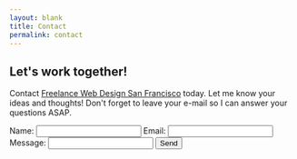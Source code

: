 ```yaml
---
layout: blank
title: Contact
permalink: contact
---
```


## Let's work together!

Contact [Freelance Web Design San Francisco](/) today.
Let me know your ideas and thoughts! Don't forget to leave your e-mail so I can answer your questions ASAP.



<form action="https://formspree.io/f/xgepqgne" method="POST">
  <label>Name:</label>
  <input type="name" name="name" required>
  <label>Email:</label>
  <input type="email" name="_replyto" required>
  <label>Message:</label>
  <input type="textarea" name="name" required>
  <button class="submit--button" type="submit" value="Send">Send</button>
</form>